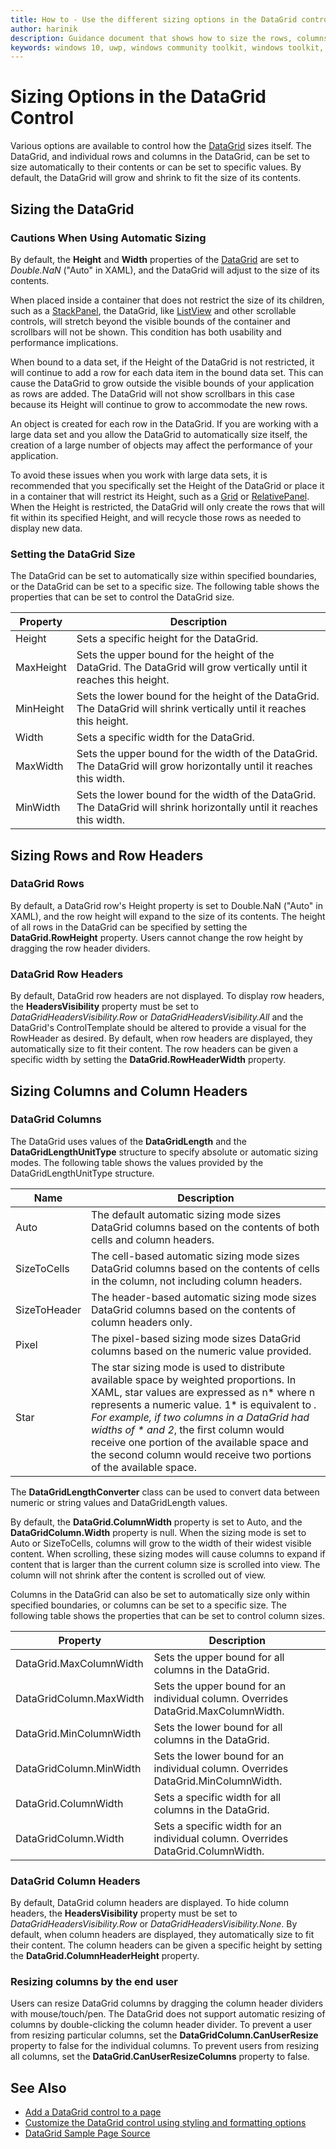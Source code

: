 ```yaml
---
title: How to - Use the different sizing options in the DataGrid control
author: harinik
description: Guidance document that shows how to size the rows, columns and headers of the DataGrid control
keywords: windows 10, uwp, windows community toolkit, windows toolkit, DataGrid, xaml control, xaml
---
```


# Sizing Options in the DataGrid Control

Various options are available to control how the [DataGrid](../datagrid.md) sizes itself. The DataGrid, and individual rows and columns in the DataGrid, can be set to size automatically to their contents or can be set to specific values. By default, the DataGrid will grow and shrink to fit the size of its contents.

## Sizing the DataGrid

### Cautions When Using Automatic Sizing
By default, the **Height** and **Width** properties of the [DataGrid](../datagrid.md) are set to *Double.NaN* ("Auto" in XAML), and the DataGrid will adjust to the size of its contents.

When placed inside a container that does not restrict the size of its children, such as a [StackPanel](https://docs.microsoft.com/en-us/uwp/api/windows.ui.xaml.controls.stackpanel), the DataGrid, like [ListView](https://docs.microsoft.com/en-us/uwp/api/windows.ui.xaml.controls.listview) and other scrollable controls, will stretch beyond the visible bounds of the container and scrollbars will not be shown. This condition has both usability and performance implications.

When bound to a data set, if the Height of the DataGrid is not restricted, it will continue to add a row for each data item in the bound data set. This can cause the DataGrid to grow outside the visible bounds of your application as rows are added. The DataGrid will not show scrollbars in this case because its Height will continue to grow to accommodate the new rows.

An object is created for each row in the DataGrid. If you are working with a large data set and you allow the DataGrid to automatically size itself, the creation of a large number of objects may affect the performance of your application.

To avoid these issues when you work with large data sets, it is recommended that you specifically set the Height of the DataGrid or place it in a container that will restrict its Height, such as a [Grid](https://docs.microsoft.com/en-us/uwp/api/windows.ui.xaml.controls.grid) or [RelativePanel](https://docs.microsoft.com/en-us/uwp/api/windows.ui.xaml.controls.relativepanel). When the Height is restricted, the DataGrid will only create the rows that will fit within its specified Height, and will recycle those rows as needed to display new data.

### Setting the DataGrid Size
The DataGrid can be set to automatically size within specified boundaries, or the DataGrid can be set to a specific size. The following table shows the properties that can be set to control the DataGrid size.

| Property | Description |
|---|---|
| Height | Sets a specific height for the DataGrid. |
| MaxHeight | Sets the upper bound for the height of the DataGrid. The DataGrid will grow vertically until it reaches this height. |
| MinHeight | Sets the lower bound for the height of the DataGrid. The DataGrid will shrink vertically until it reaches this height. |
| Width | Sets a specific width for the DataGrid. |
| MaxWidth | Sets the upper bound for the width of the DataGrid. The DataGrid will grow horizontally until it reaches this width.|
| MinWidth | Sets the lower bound for the width of the DataGrid. The DataGrid will shrink horizontally until it reaches this width. |

## Sizing Rows and Row Headers

### DataGrid Rows
By default, a DataGrid row's Height property is set to Double.NaN ("Auto" in XAML), and the row height will expand to the size of its contents. The height of all rows in the DataGrid can be specified by setting the **DataGrid.RowHeight** property. Users cannot change the row height by dragging the row header dividers.

### DataGrid Row Headers
By default, DataGrid row headers are not displayed. To display row headers, the **HeadersVisibility** property must be set to *DataGridHeadersVisibility.Row* or *DataGridHeadersVisibility.All* and the DataGrid's ControlTemplate should be altered to provide a visual for the RowHeader as desired. By default, when row headers are displayed, they automatically size to fit their content. The row headers can be given a specific width by setting the **DataGrid.RowHeaderWidth** property.

## Sizing Columns and Column Headers

### DataGrid Columns
The DataGrid uses values of the **DataGridLength** and the **DataGridLengthUnitType** structure to specify absolute or automatic sizing modes.
The following table shows the values provided by the DataGridLengthUnitType structure.

| Name | Description |
|---|---|
| Auto | The default automatic sizing mode sizes DataGrid columns based on the contents of both cells and column headers. | 
| SizeToCells | The cell-based automatic sizing mode sizes DataGrid columns based on the contents of cells in the column, not including column headers.| 
| SizeToHeader | The header-based automatic sizing mode sizes DataGrid columns based on the contents of column headers only.| 
| Pixel | The pixel-based sizing mode sizes DataGrid columns based on the numeric value provided.| 
| Star | The star sizing mode is used to distribute available space by weighted proportions. In XAML, star values are expressed as n* where n represents a numeric value. 1* is equivalent to *. For example, if two columns in a DataGrid had widths of * and 2*, the first column would receive one portion of the available space and the second column would receive two portions of the available space.

The **DataGridLengthConverter** class can be used to convert data between numeric or string values and DataGridLength values.

By default, the **DataGrid.ColumnWidth** property is set to Auto, and the **DataGridColumn.Width** property is null. When the sizing mode is set to Auto or SizeToCells, columns will grow to the width of their widest visible content. When scrolling, these sizing modes will cause columns to expand if content that is larger than the current column size is scrolled into view. The column will not shrink after the content is scrolled out of view.

Columns in the DataGrid can also be set to automatically size only within specified boundaries, or columns can be set to a specific size. The following table shows the properties that can be set to control column sizes.

| Property | Description | 
|---|---|
| DataGrid.MaxColumnWidth | Sets the upper bound for all columns in the DataGrid.| 
| DataGridColumn.MaxWidth | Sets the upper bound for an individual column. Overrides DataGrid.MaxColumnWidth.| 
| DataGrid.MinColumnWidth | Sets the lower bound for all columns in the DataGrid.| 
| DataGridColumn.MinWidth | Sets the lower bound for an individual column. Overrides DataGrid.MinColumnWidth.| 
| DataGrid.ColumnWidth | Sets a specific width for all columns in the DataGrid.| 
| DataGridColumn.Width | Sets a specific width for an individual column. Overrides DataGrid.ColumnWidth.| 

### DataGrid Column Headers
By default, DataGrid column headers are displayed. To hide column headers, the **HeadersVisibility** property must be set to *DataGridHeadersVisibility.Row* or *DataGridHeadersVisibility.None*. By default, when column headers are displayed, they automatically size to fit their content. The column headers can be given a specific height by setting the **DataGrid.ColumnHeaderHeight** property.

### Resizing columns by the end user
Users can resize DataGrid columns by dragging the column header dividers with mouse/touch/pen. The DataGrid does not support automatic resizing of columns by double-clicking the column header divider. To prevent a user from resizing particular columns, set the **DataGridColumn.CanUserResize** property to false for the individual columns. To prevent users from resizing all columns, set the **DataGrid.CanUserResizeColumns** property to false.

## See Also

* [Add a DataGrid control to a page](datagrid_basics.md)
* [Customize the DataGrid control using styling and formatting options](styling_formatting_options.md)
* [DataGrid Sample Page Source](https://github.com/Microsoft/WindowsCommunityToolkit//tree/harinikmsft/datagrid/Microsoft.Toolkit.Uwp.SampleApp/SamplePages/DataGrid)
